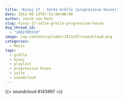```yaml
---
title: 'Kinaj 17 - Salte Grölle (progressive house)'
date: 2013-08-13T07:51:04+00:00
author: Janik von Rotz
slug: kinaj-17-salte-grolle-progressive-house
dsq_thread_id:
  - "1602705519"
image: /wp-content/uploads/2013/07/soundcloud.png
categories:
  - Music
tags:
  - grölle
  - kinaj
  - playlist
  - progressive house
  - salte
  - soundcloud
---
```

{{< soundcloud 8143997 >}}
